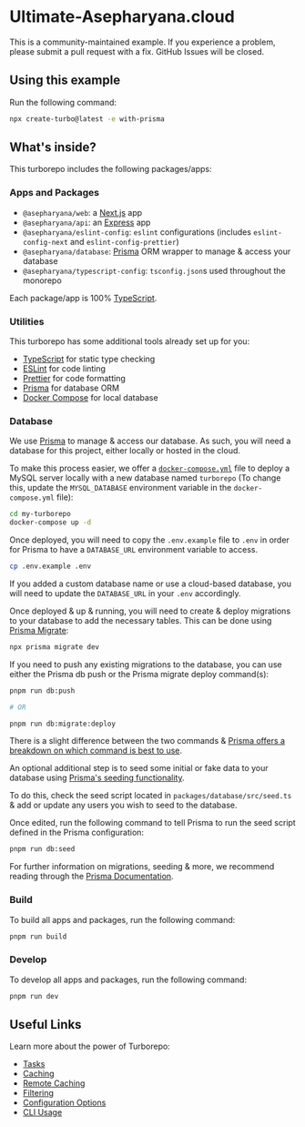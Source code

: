 # Ultimate-Asepharyana.cloud

This is a community-maintained example. If you experience a problem, please submit a pull request with a fix. GitHub Issues will be closed.

## Using this example

Run the following command:

```sh
npx create-turbo@latest -e with-prisma
```

## What's inside?

This turborepo includes the following packages/apps:

### Apps and Packages

- `@asepharyana/web`: a [Next.js](https://github.com/MythEclipse/asepharyana.cloud) app
- `@asepharyana/api`: an [Express](https://github.com/MythEclipse/API) app
- `@asepharyana/eslint-config`: `eslint` configurations (includes `eslint-config-next` and `eslint-config-prettier`)
- `@asepharyana/database`: [Prisma](https://prisma.io/) ORM wrapper to manage & access your database
- `@asepharyana/typescript-config`: `tsconfig.json`s used throughout the monorepo

Each package/app is 100% [TypeScript](https://www.typescriptlang.org/).

### Utilities

This turborepo has some additional tools already set up for you:

- [TypeScript](https://www.typescriptlang.org/) for static type checking
- [ESLint](https://eslint.org/) for code linting
- [Prettier](https://prettier.io) for code formatting
- [Prisma](https://prisma.io/) for database ORM
- [Docker Compose](https://docs.docker.com/compose/) for local database

### Database

We use [Prisma](https://prisma.io/) to manage & access our database. As such, you will need a database for this project, either locally or hosted in the cloud.

To make this process easier, we offer a [`docker-compose.yml`](https://docs.docker.com/compose/) file to deploy a MySQL server locally with a new database named `turborepo` (To change this, update the `MYSQL_DATABASE` environment variable in the `docker-compose.yml` file):

```bash
cd my-turborepo
docker-compose up -d
```

Once deployed, you will need to copy the `.env.example` file to `.env` in order for Prisma to have a `DATABASE_URL` environment variable to access.

```bash
cp .env.example .env
```

If you added a custom database name or use a cloud-based database, you will need to update the `DATABASE_URL` in your `.env` accordingly.

Once deployed & up & running, you will need to create & deploy migrations to your database to add the necessary tables. This can be done using [Prisma Migrate](https://www.prisma.io/migrate):

```bash
npx prisma migrate dev
```

If you need to push any existing migrations to the database, you can use either the Prisma db push or the Prisma migrate deploy command(s):

```bash
pnpm run db:push

# OR

pnpm run db:migrate:deploy
```

There is a slight difference between the two commands & [Prisma offers a breakdown on which command is best to use](https://www.prisma.io/docs/concepts/components/prisma-migrate/db-push#choosing-db-push-or-prisma-migrate).

An optional additional step is to seed some initial or fake data to your database using [Prisma's seeding functionality](https://www.prisma.io/docs/guides/database/seed-database).

To do this, check the seed script located in `packages/database/src/seed.ts` & add or update any users you wish to seed to the database.

Once edited, run the following command to tell Prisma to run the seed script defined in the Prisma configuration:

```bash
pnpm run db:seed
```

For further information on migrations, seeding & more, we recommend reading through the [Prisma Documentation](https://www.prisma.io/docs/).

### Build

To build all apps and packages, run the following command:

```bash
pnpm run build
```

### Develop

To develop all apps and packages, run the following command:

```bash
pnpm run dev
```

## Useful Links

Learn more about the power of Turborepo:

- [Tasks](https://turbo.build/repo/docs/core-concepts/monorepos/running-tasks)
- [Caching](https://turbo.build/repo/docs/core-concepts/caching)
- [Remote Caching](https://turbo.build/repo/docs/core-concepts/remote-caching)
- [Filtering](https://turbo.build/repo/docs/core-concepts/monorepos/filtering)
- [Configuration Options](https://turbo.build/repo/docs/reference/configuration)
- [CLI Usage](https://turbo.build/repo/docs/reference/command-line-reference)
